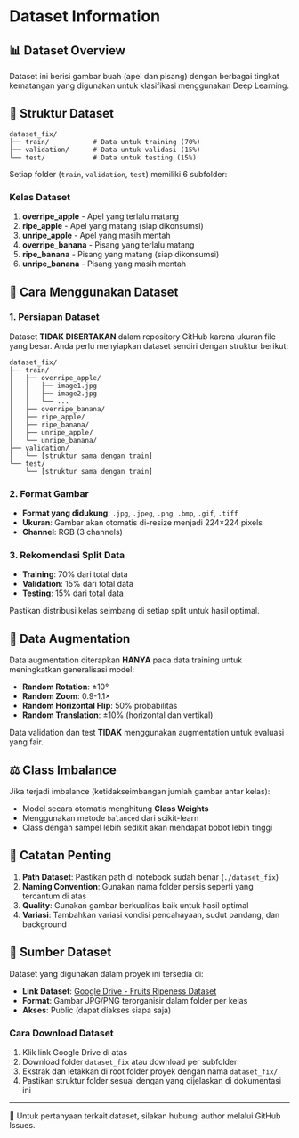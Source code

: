 # Dataset Information

## 📊 Dataset Overview

Dataset ini berisi gambar buah (apel dan pisang) dengan berbagai tingkat kematangan yang digunakan untuk klasifikasi menggunakan Deep Learning.

## 📁 Struktur Dataset

```
dataset_fix/
├── train/           # Data untuk training (70%)
├── validation/      # Data untuk validasi (15%)
└── test/            # Data untuk testing (15%)
```

Setiap folder (`train`, `validation`, `test`) memiliki 6 subfolder:

### Kelas Dataset
1. **overripe_apple** - Apel yang terlalu matang
2. **ripe_apple** - Apel yang matang (siap dikonsumsi)
3. **unripe_apple** - Apel yang masih mentah
4. **overripe_banana** - Pisang yang terlalu matang
5. **ripe_banana** - Pisang yang matang (siap dikonsumsi)
6. **unripe_banana** - Pisang yang masih mentah

## 📝 Cara Menggunakan Dataset

### 1. Persiapan Dataset

Dataset **TIDAK DISERTAKAN** dalam repository GitHub karena ukuran file yang besar. Anda perlu menyiapkan dataset sendiri dengan struktur berikut:

```
dataset_fix/
├── train/
│   ├── overripe_apple/
│   │   ├── image1.jpg
│   │   ├── image2.jpg
│   │   └── ...
│   ├── overripe_banana/
│   ├── ripe_apple/
│   ├── ripe_banana/
│   ├── unripe_apple/
│   └── unripe_banana/
├── validation/
│   └── [struktur sama dengan train]
└── test/
    └── [struktur sama dengan train]
```

### 2. Format Gambar
- **Format yang didukung**: `.jpg`, `.jpeg`, `.png`, `.bmp`, `.gif`, `.tiff`
- **Ukuran**: Gambar akan otomatis di-resize menjadi 224×224 pixels
- **Channel**: RGB (3 channels)

### 3. Rekomendasi Split Data
- **Training**: 70% dari total data
- **Validation**: 15% dari total data
- **Testing**: 15% dari total data

Pastikan distribusi kelas seimbang di setiap split untuk hasil optimal.

## 🔄 Data Augmentation

Data augmentation diterapkan **HANYA** pada data training untuk meningkatkan generalisasi model:

- **Random Rotation**: ±10°
- **Random Zoom**: 0.9-1.1×
- **Random Horizontal Flip**: 50% probabilitas
- **Random Translation**: ±10% (horizontal dan vertikal)

Data validation dan test **TIDAK** menggunakan augmentation untuk evaluasi yang fair.

## ⚖️ Class Imbalance

Jika terjadi imbalance (ketidakseimbangan jumlah gambar antar kelas):
- Model secara otomatis menghitung **Class Weights**
- Menggunakan metode `balanced` dari scikit-learn
- Class dengan sampel lebih sedikit akan mendapat bobot lebih tinggi

## 📌 Catatan Penting

1. **Path Dataset**: Pastikan path di notebook sudah benar (`./dataset_fix`)
2. **Naming Convention**: Gunakan nama folder persis seperti yang tercantum di atas
3. **Quality**: Gunakan gambar berkualitas baik untuk hasil optimal
4. **Variasi**: Tambahkan variasi kondisi pencahayaan, sudut pandang, dan background

## 🔗 Sumber Dataset

Dataset yang digunakan dalam proyek ini tersedia di:
- **Link Dataset**: [Google Drive - Fruits Ripeness Dataset](https://drive.google.com/drive/folders/1FGkJ69pB4AXY69pGwN_OsHsF7xyuRycW?usp=sharing)
- **Format**: Gambar JPG/PNG terorganisir dalam folder per kelas
- **Akses**: Public (dapat diakses siapa saja)

### Cara Download Dataset
1. Klik link Google Drive di atas
2. Download folder `dataset_fix` atau download per subfolder
3. Ekstrak dan letakkan di root folder proyek dengan nama `dataset_fix/`
4. Pastikan struktur folder sesuai dengan yang dijelaskan di dokumentasi ini

---

📧 Untuk pertanyaan terkait dataset, silakan hubungi author melalui GitHub Issues.
